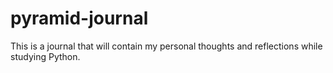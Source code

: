 # pyramid-journal

This is a journal that will contain my personal thoughts and reflections while studying Python.